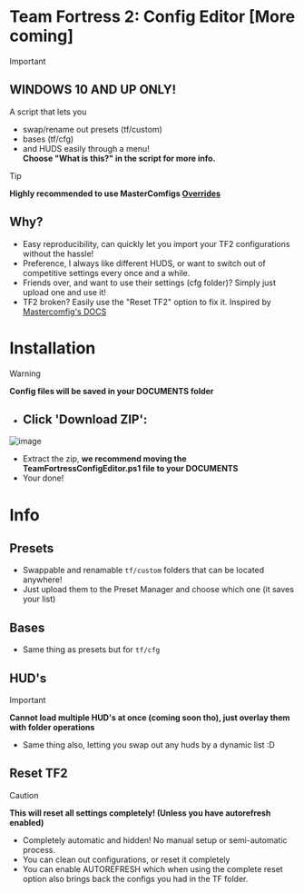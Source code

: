 # Team Fortress 2: Config Editor [More coming]
> [!IMPORTANT]
> ## WINDOWS 10 AND UP ONLY!
A script that lets you 
- swap/rename out presets (tf/custom)
- bases (tf/cfg)
- and HUDS easily through a menu!  
**Choose "What is this?" in the script for more info.**
> [!TIP]  
> **Highly recommended to use MasterComfigs [Overrides](https://docs.comfig.app/page/customization/custom_configs/)**

## Why?
- Easy reproducibility, can quickly let you import your TF2 configurations without the hassle!
- Preference, I always like different HUDS, or want to switch out of competitive settings every once and a while.
- Friends over, and want to use their settings (cfg folder)? Simply just upload one and use it!
- TF2 broken? Easily use the "Reset TF2" option to fix it. Inspired by [Mastercomfig's DOCS](https://docs.comfig.app/latest/setup/clean_up/)

# Installation
> [!WARNING]
> **Config files will be saved in your DOCUMENTS folder**
- ## Click 'Download ZIP':  
![image](https://github.com/UltraToon/Team-Fortress-Config-Editor/assets/92064752/9afba53e-84df-4efc-9e0e-cf55b89b5c77)
- Extract the zip, **we recommend moving the TeamFortressConfigEditor.ps1 file to your DOCUMENTS**
- Your done!

# Info

## Presets
- Swappable and renamable `tf/custom` folders that can be located anywhere!
- Just upload them to the Preset Manager and choose which one (it saves your list)

## Bases
- Same thing as presets but for `tf/cfg`

## HUD's
> [!IMPORTANT]
> **Cannot load multiple HUD's at once (coming soon tho), just overlay them with folder operations**
- Same thing also, letting you swap out any huds by a dynamic list :D


## Reset TF2
> [!CAUTION]
> **This will reset all settings completely! (Unless you have autorefresh enabled)**
- Completely automatic and hidden! No manual setup or semi-automatic process.
- You can clean out configurations, or reset it completely
- You can enable AUTOREFRESH which when using the complete reset option also brings back the configs you had in the TF folder.
